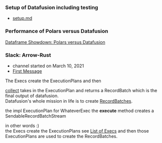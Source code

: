 
### Setup of Datafusion including testing

* [setup.md](./setup.md)

### Performance of Polars versus Datafusion

[Dataframe Showdown: Polars versus Datafusion](https://www.confessionsofadataguy.com/dataframe-showdown-polars-vs-spark-vs-pandas-vs-datafusion-guess-who-wins/)

### Slack: Arrow-Rust

* channel started on March 10, 2021
* [First Message](https://the-asf.slack.com/archives/C01QUFS30TD/p1615401105000200)


The Execs create the ExecutionPlans and then 

[collect](https://github.com/apache/arrow-datafusion/blob/master/datafusion/core/src/physical_plan/mod.rs) takes in the ExecutionPlan and returns a RecordBatch
which is the final output of datafusion.   
Datafusion's whole mission in life is to create [RecordBatches](https://docs.rs/arrow/latest/arrow/record_batch/struct.RecordBatch.html).

the impl ExecutionPlan for WhateverExec the **execute** method creates a SendableRecordBatchStream

in other words :)   
the Execs create the ExecutionPlans see  [List of Execs](https://docs.rs/datafusion/latest/datafusion/index.html#physical-plan)
and then those ExecutionPlans are used to create the RecordBatches.
